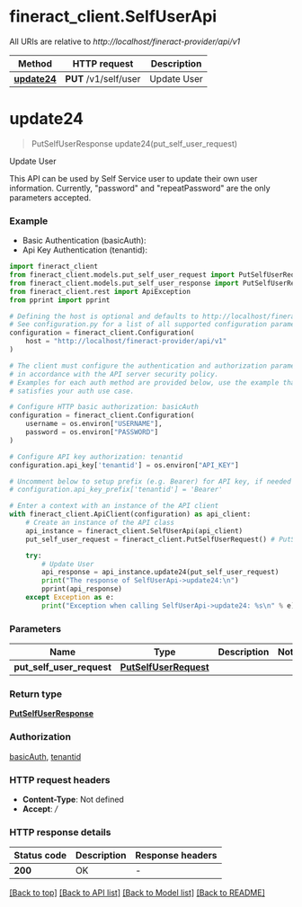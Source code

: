 # fineract_client.SelfUserApi

All URIs are relative to *http://localhost/fineract-provider/api/v1*

Method | HTTP request | Description
------------- | ------------- | -------------
[**update24**](SelfUserApi.md#update24) | **PUT** /v1/self/user | Update User


# **update24**
> PutSelfUserResponse update24(put_self_user_request)

Update User

This API can be used by Self Service user to update their own user information. Currently, "password" and "repeatPassword" are the only parameters accepted.

### Example

* Basic Authentication (basicAuth):
* Api Key Authentication (tenantid):

```python
import fineract_client
from fineract_client.models.put_self_user_request import PutSelfUserRequest
from fineract_client.models.put_self_user_response import PutSelfUserResponse
from fineract_client.rest import ApiException
from pprint import pprint

# Defining the host is optional and defaults to http://localhost/fineract-provider/api/v1
# See configuration.py for a list of all supported configuration parameters.
configuration = fineract_client.Configuration(
    host = "http://localhost/fineract-provider/api/v1"
)

# The client must configure the authentication and authorization parameters
# in accordance with the API server security policy.
# Examples for each auth method are provided below, use the example that
# satisfies your auth use case.

# Configure HTTP basic authorization: basicAuth
configuration = fineract_client.Configuration(
    username = os.environ["USERNAME"],
    password = os.environ["PASSWORD"]
)

# Configure API key authorization: tenantid
configuration.api_key['tenantid'] = os.environ["API_KEY"]

# Uncomment below to setup prefix (e.g. Bearer) for API key, if needed
# configuration.api_key_prefix['tenantid'] = 'Bearer'

# Enter a context with an instance of the API client
with fineract_client.ApiClient(configuration) as api_client:
    # Create an instance of the API class
    api_instance = fineract_client.SelfUserApi(api_client)
    put_self_user_request = fineract_client.PutSelfUserRequest() # PutSelfUserRequest | 

    try:
        # Update User
        api_response = api_instance.update24(put_self_user_request)
        print("The response of SelfUserApi->update24:\n")
        pprint(api_response)
    except Exception as e:
        print("Exception when calling SelfUserApi->update24: %s\n" % e)
```



### Parameters


Name | Type | Description  | Notes
------------- | ------------- | ------------- | -------------
 **put_self_user_request** | [**PutSelfUserRequest**](PutSelfUserRequest.md)|  | 

### Return type

[**PutSelfUserResponse**](PutSelfUserResponse.md)

### Authorization

[basicAuth](../README.md#basicAuth), [tenantid](../README.md#tenantid)

### HTTP request headers

 - **Content-Type**: Not defined
 - **Accept**: */*

### HTTP response details

| Status code | Description | Response headers |
|-------------|-------------|------------------|
**200** | OK |  -  |

[[Back to top]](#) [[Back to API list]](../README.md#documentation-for-api-endpoints) [[Back to Model list]](../README.md#documentation-for-models) [[Back to README]](../README.md)

